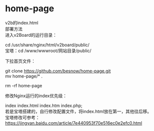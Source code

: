 # home-page
v2b的index.html <br>
部署方法 <br>
进入v2Board的运行目录： <br>

cd /usr/share/nginx/html/v2board/public/ <br>
宝塔：cd /www/wwwroot/网站目录/public/    <br>

下拉首页文件： <br>

git clone https://github.com/besnow/home-page.git   <br>
mv home-page/* .    <br>

rm -rf home-page   <br>

修改Nginx运行的index优先级： <br>

index index.html index.htm index.php; <br>
若是宝塔搭建的，自行修改配置文件，将index.html放在第一，其他往后移。 <br>
宝塔修改可参考：https://jingyan.baidu.com/article/7e440953f70e516ec0e2efc0.html
